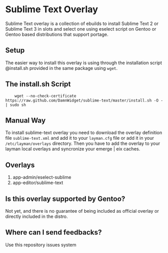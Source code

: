 Sublime Text Overlay
====================

Sublime Text overlay is a collection of ebuilds to install Sublime Text 2 or Sublime Text 3 in slots and select one using eselect script on Gentoo or Gentoo based distributions that support portage.


Setup
-----

The easier way to install this overlay is using through the installation script @install.sh provided in the same package using `wget`.


The install.sh Script
---------------------

		wget --no-check-certificate https://raw.github.com/DamnWidget/sublime-text/master/install.sh -O - | sudo sh


Manual Way
----------

To install sublime-text overlay you need to download the overlay definition file `sublime-text.xml` and add it to your `layman.cfg` file or add it in your `/etc/layman/overlays` directory. Then you have to add the overlay to your layman local overlays and syncronize your emerge | eix caches.


Overlays
--------

1. app-admin/eselect-sublime
2. app-editor/sublime-text


Is this overlay supported by Gentoo?
------------------------------------

Not yet, and there is no guarantee of being included as official overlay or directly included in the distro.


Where can I send feedbacks?
----------------------------

Use this repository issues system
